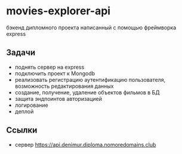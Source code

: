 # movies-explorer-api
бэкенд дипломного проекта написанный с помощью фреймворка express

## Задачи
- поднять сервер на express
- подключить проект к Mongodb
- реализовать регистрацию аутентификацию пользователя, возможность редактирования данных
- создание, получение, удаление объектов фильмов в БД
- защита эндпоинтов авторизацией
- логирование
- деплой

## Ссылки

- сервер https://api.denimur.diploma.nomoredomains.club

